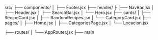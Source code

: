 src/
├── components/
│     ├── Footer.jsx
├── header/
├     ├── NavBar.jsx
│     ├── Header.jsx
│     ├── SearchBar.jsx
│     └── Hero.jsx
├── cards/
│     ├── RecipeCard.jsx
│     ├── RandomRecipes.jsx
│     └── CategoryCard.jsx
├── pages/
│     ├── Home.jsx
│     ├── CategoriesPage.jsx
│     └── Locacion.jsx

├── routes/
│     └── AppRouter.jsx
├── main  
